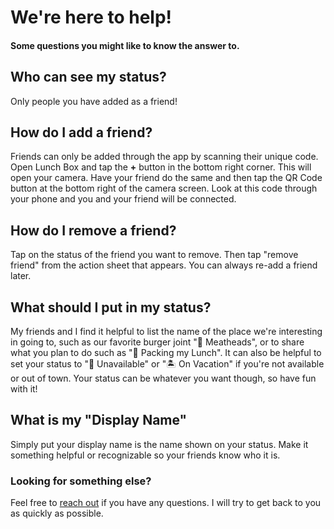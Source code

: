 # We're here to help!
#### Some questions you might like to know the answer to.

## Who can see my status?
Only people you have added as a friend!

## How do I add a friend?
Friends can only be added through the app by scanning their unique code. Open Lunch Box and tap the **+** button in the bottom right corner. This will open your camera. Have your friend do the same and then tap the QR Code button at the bottom right of the camera screen. Look at this code through your phone and you and your friend will be connected.

## How do I remove a friend?
Tap on the status of the friend you want to remove. Then tap "remove friend" from the action sheet that appears. You can always re-add a friend later.

## What should I put in my status?
My friends and I find it helpful to list the name of the place we're interesting in going to, such as our favorite burger joint "🍔 Meatheads", or to share what you plan to do such as "🥪 Packing my Lunch". It can also be helpful to set your status to "🚫 Unavailable" or "🏝 On Vacation" if you're not available or out of town. Your status can be whatever you want though, so have fun with it!

## What is my "Display Name"
Simply put your display name is the name shown on your status. Make it something helpful or recognizable so your friends know who it is. 

### Looking for something else?
Feel free to [reach out](mailto:eddie.koranek.12@gmail.com) if you have any questions. I will try to get back to you as quickly as possible.
